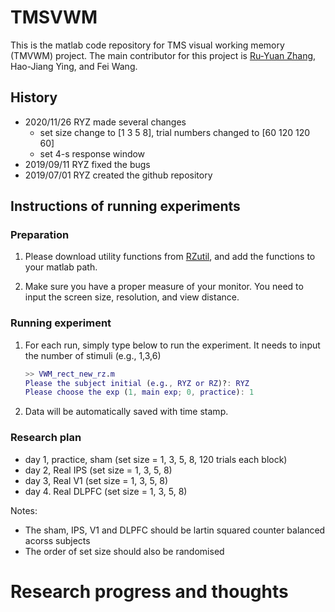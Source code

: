# TMSVWM
This is the matlab code repository for TMS visual working memory (TMVWM) project. The main contributor for this project is [Ru-Yuan Zhang](ruyuanzhang@gmail.com), Hao-Jiang Ying, and Fei Wang.

## History

* 2020/11/26 RYZ made several changes
  * set size change to [1 3 5 8], trial numbers changed to [60 120 120 60]
  * set 4-s response window
* 2019/09/11 RYZ fixed the bugs 
* 2019/07/01 RYZ created the github repository


## Instructions of running experiments
### Preparation
1. Please download utility functions from [RZutil](https://github.com/ruyuanzhang/RZutil), and add the functions to your matlab path.

2. Make sure you have a proper measure of your monitor. You need to input the screen size, resolution, and view distance.

### Running experiment
1. For each run, simply type below to run the experiment. It needs to input the number of stimuli (e.g., 1,3,6)

	```matlab
	>> VWM_rect_new_rz.m
	Please the subject initial (e.g., RYZ or RZ)?: RYZ
	Please choose the exp (1, main exp; 0, practice): 1
	```


2. Data will be automatically saved with time stamp.

### Research plan

* day 1, practice, sham (set size = 1, 3, 5, 8, 120 trials each block)
* day 2, Real IPS (set size = 1, 3, 5, 8)
* day 3, Real V1 (set size = 1, 3, 5, 8)
* day 4. Real DLPFC (set size = 1, 3, 5, 8)

Notes:

* The sham, IPS, V1 and DLPFC should be lartin squared counter balanced acorss subjects
* The order of set size should also be randomised 



# Research progress and thoughts

